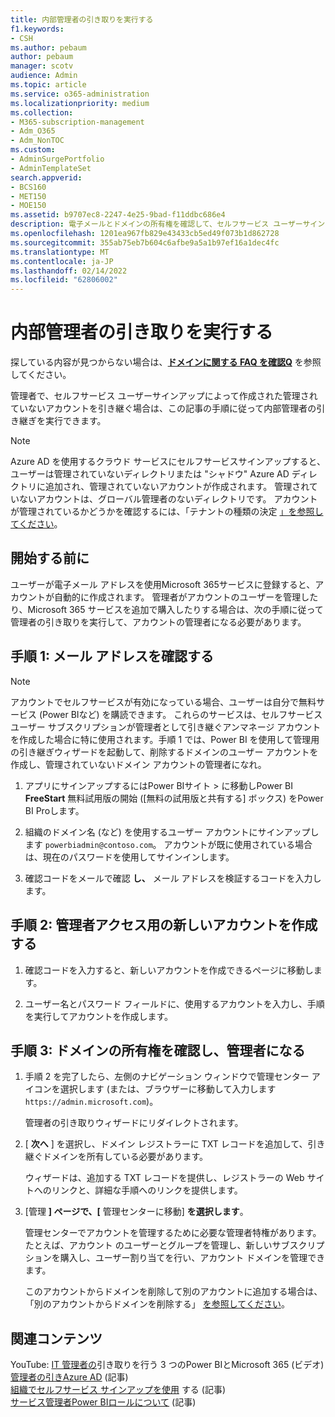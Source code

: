 ```yaml
---
title: 内部管理者の引き取りを実行する
f1.keywords:
- CSH
ms.author: pebaum
author: pebaum
manager: scotv
audience: Admin
ms.topic: article
ms.service: o365-administration
ms.localizationpriority: medium
ms.collection:
- M365-subscription-management
- Adm_O365
- Adm_NonTOC
ms.custom:
- AdminSurgePortfolio
- AdminTemplateSet
search.appverid:
- BCS160
- MET150
- MOE150
ms.assetid: b9707ec8-2247-4e25-9bad-f11ddbc686e4
description: 電子メールとドメインの所有権を確認して、セルフサービス ユーザーサインアップによって作成された管理されていないアカウントを引き継ぐ方法Microsoft 365。
ms.openlocfilehash: 1201ea967fb829e43433cb5ed49f073b1d862728
ms.sourcegitcommit: 355ab75eb7b604c6afbe9a5a1b97ef16a1dec4fc
ms.translationtype: MT
ms.contentlocale: ja-JP
ms.lasthandoff: 02/14/2022
ms.locfileid: "62806002"
---
```

# <a name="perform-an-internal-admin-takeover"></a>内部管理者の引き取りを実行する

 探している内容が見つからない場合は、**[ドメインに関する FAQ を確認Q](../setup/domains-faq.yml)** を参照してください。

管理者で、セルフサービス ユーザーサインアップによって作成された管理されていないアカウントを引き継ぐ場合は、この記事の手順に従って内部管理者の引き継ぎを実行できます。

> [!NOTE]
> Azure AD を使用するクラウド サービスにセルフサービスサインアップすると、ユーザーは管理されていないディレクトリまたは "シャドウ" Azure AD ディレクトリに追加され、管理されていないアカウントが作成されます。 管理されていないアカウントは、グローバル管理者のないディレクトリです。 アカウントが管理されているかどうかを確認するには、「テナントの種類の決定 [」を参照してください](/power-platform/admin/powerapps-gdpr-dsr-guide-systemlogs#determining-tenant-type)。 
  
## <a name="before-you-begin"></a>開始する前に

ユーザーが電子メール アドレスを使用Microsoft 365サービスに登録すると、アカウントが自動的に作成されます。 管理者がアカウントのユーザーを管理したり、Microsoft 365 サービスを追加で購入したりする場合は、次の手順に従って管理者の引き取りを実行して、アカウントの管理者になる必要があります。

## <a name="step-1-verify-your-email-address"></a>手順 1: メール アドレスを確認する

> [!NOTE]
> アカウントでセルフサービスが有効になっている場合、ユーザーは自分で無料サービス (Power BIなど) を購読できます。 これらのサービスは、セルフサービス ユーザー サブスクリプションが管理者として引き継ぐアンマネージ アカウントを作成した場合に特に使用されます。手順 1 では、Power BI を使用して管理用の引き継ぎウィザードを起動して、削除するドメインのユーザー アカウントを作成し、管理されていないドメイン アカウントの管理者になれ。

1. アプリにサインアップするにはPower BIサイト > に移動しPower BI **FreeStart** 無料試用版の開始 ([無料の試用版と共有する] ボックス) をPower BI Proします。[](https://powerbi.com) 

2. 組織のドメイン名 (など) を使用するユーザー アカウントにサインアップします `powerbiadmin@contoso.com`。 アカウントが既に使用されている場合は、現在のパスワードを使用してサインインします。

3. 確認コードをメールで確認 **し、** メール アドレスを検証するコードを入力します。

## <a name="step-2-create-a-new-account-for-admin-access"></a>手順 2: 管理者アクセス用の新しいアカウントを作成する

1. 確認コードを入力すると、新しいアカウントを作成できるページに移動します。

2. ユーザー名とパスワード フィールドに、使用するアカウントを入力し、手順を実行してアカウントを作成します。

## <a name="step-3-verify-domain-ownership-and-become-the-admin"></a>手順 3: ドメインの所有権を確認し、管理者になる

1. 手順 2 を完了したら、左側のナビゲーション ウィンドウで管理センター アイコンを選択します (または、ブラウザーに移動して入力します `https://admin.microsoft.com`)。

    管理者の引き取りウィザードにリダイレクトされます。

2. [ **次へ** ] を選択し、ドメイン レジストラーに TXT レコードを追加して、引き継ぐドメインを所有している必要があります。

    ウィザードは、追加する TXT レコードを提供し、レジストラーの Web サイトへのリンクと、詳細な手順へのリンクを提供します。

3. [管理 **] ページで、[** 管理センターに移動] **を選択します**。

    管理センターでアカウントを管理するために必要な管理者特権があります。 たとえば、アカウント のユーザーとグループを管理し、新しいサブスクリプションを購入し、ユーザー割り当てを行い、アカウント ドメインを管理できます。

    このアカウントからドメインを削除して別のアカウントに追加する場合は、「別のアカウントからドメインを削除する」 [を参照してください](remove-a-domain-from-another-account.md)。
  
## <a name="related-content"></a>関連コンテンツ

YouTube: [IT 管理者の](https://www.youtube.com/watch?v=xt5EsrQBZZk)引き取りを行う 3 つのPower BIとMicrosoft 365 (ビデオ)\
[管理者の引きAzure AD](/azure/active-directory/users-groups-roles/domains-admin-takeover) (記事)\
[組織でセルフサービス サインアップを使用](self-service-sign-up.md) する (記事)\
[サービス管理者Power BIロールについて](/power-bi/service-admin-role) (記事)